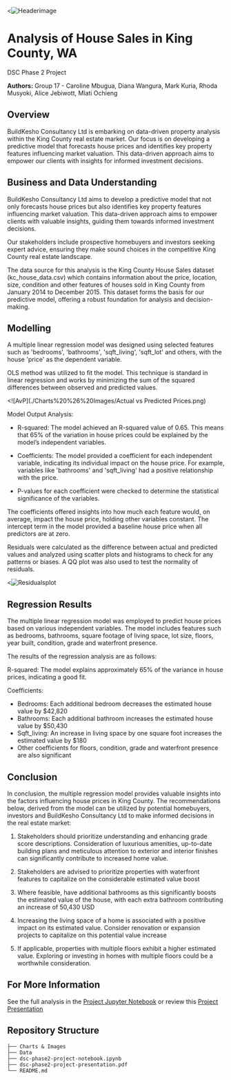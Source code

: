 <![Headerimage](./Charts%20%26%20Images/Image1.jpg)

# Analysis of House Sales in King County, WA

DSC Phase 2 Project

**Authors:** 
Group 17 - Caroline Mbugua, Diana Wangura, Mark Kuria, Rhoda Musyoki, Alice Jebiwott, Mlati Ochieng

## Overview

BuildKesho Consultancy Ltd is embarking on data-driven property analysis within the King County real estate market. Our focus is on developing a predictive model that forecasts house prices and identifies key property features influencing market valuation. This data-driven approach aims to empower our clients with insights for informed investment decisions.


## Business and Data Understanding

BuildKesho Consultancy Ltd aims to develop a predictive model that not only forecasts house prices but also identifies key property features influencing market valuation. This data-driven approach aims to empower clients with valuable insights, guiding them towards informed investment decisions. 

Our stakeholders include prospective homebuyers and investors seeking expert advice, ensuring they make sound choices in the competitive King County real estate landscape.  

The data source for this analysis is the King County House Sales dataset (kc_house_data.csv) which contains information about the price, location, size, condition and other features of houses sold in King County from January 2014 to December 2015. This dataset forms the basis for our predictive model, offering a robust foundation for analysis and decision-making.  

## Modelling

A multiple linear regression model was designed using selected features such as 'bedrooms', 'bathrooms', 'sqft_living', 'sqft_lot' and others, with the house 'price' as the dependent variable.

OLS method was utilized to fit the model. This technique is standard in linear regression and works by minimizing the sum of the squared differences between observed and predicted values.

<![AvP](./Charts%20%26%20Images/Actual vs Predicted Prices.png)

Model Output Analysis:

- R-squared: The model achieved an R-squared value of 0.65. This means that 65% of the variation in house prices could be explained by the model’s independent variables.

- Coefficients: The model provided a coefficient for each independent variable, indicating its individual impact on the house price. For example, variables like 'bathrooms' and 'sqft_living' had a positive relationship with the price.

- P-values for each coefficient were checked to determine the statistical significance of the variables. 

The coefficients offered insights into how much each feature would, on average, impact the house price, holding other variables constant.
The intercept term in the model provided a baseline house price when all predictors are at zero.

Residuals were calculated as the difference between actual and predicted values and analyzed using scatter plots and histograms to check for any patterns or biases. A QQ plot was also used to test the normality of residuals.

<![Residualsplot](./Charts%20%26%20Images/Residuals.png)



## Regression Results

The multiple linear regression model was employed to predict house prices based on various independent variables. The model includes features such as bedrooms, bathrooms, square footage of living space, lot size, floors, year built, condition, grade and waterfront presence.

The results of the regression analysis are as follows:

R-squared: The model explains approximately 65% of the variance in house prices, indicating a good fit.

Coefficients:

- Bedrooms: Each additional bedroom decreases the estimated house value by $42,820
- Bathrooms: Each additional bathroom increases the estimated house value by $50,430
- Sqft_living: An increase in living space by one square foot increases the estimated value by $180
- Other coefficients for floors, condition, grade and waterfront presence are also significant


## Conclusion

In conclusion, the multiple regression model provides valuable insights into the factors influencing house prices in King County. The recommendations below, derived from the model can be utilized by potential homebuyers, investors and BuildKesho Consultancy Ltd to make informed decisions in the real estate market:

1. Stakeholders should prioritize understanding and enhancing grade score descriptions. Consideration of luxurious amenities, up-to-date building plans and meticulous attention to exterior and interior finishes can significantly contribute to increased home value.

2. Stakeholders are advised to prioritize properties with waterfront features to capitalize on the considerable estimated value boost

3. Where feasible, have additional bathrooms as this significantly boosts the estimated value of the house, with each extra bathroom contributing an increase of 50,430 USD

4. Increasing the living space of a home is associated with a positive impact on its estimated value. Consider renovation or expansion projects to capitalize on this potential value increase

5. If applicable, properties with multiple floors exhibit a higher estimated value. Exploring or investing in homes with multiple floors could be a worthwhile consideration.



## For More Information

See the full analysis in the [Project Jupyter Notebook](./dsc-phase2-project-notebook.ipynb) or review this [Project Presentation](./DSC-dsc-phase2-project-presentation.pdf)


## Repository Structure

```
├── Charts & Images
├── Data
├── dsc-phase2-project-notebook.ipynb
├── dsc-phase2-project-presentation.pdf
└── README.md
```
